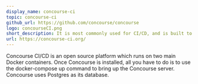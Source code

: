 ```yaml
---
display_name: concourse-ci
topic: concourse-ci
github_url: https://github.com/concourse/concourse
logo: concourseCI.png
short_description: It is most commonly used for CI/CD, and is built to scale to any kind of automation pipeline, from simple to complex.
url: https://concourse-ci.org/
---
```

Concourse CI/CD is an open source platform which runs on two main Docker containers. Once Concourse is installed, all you have to do is to use the docker-compose up command to bring up the Concourse server. Concourse uses Postgres as its database.


